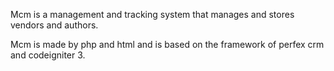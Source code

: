 Mcm is a management and tracking system that manages and stores vendors and authors.

Mcm is made by php and html and is based on the framework of perfex crm and codeigniter 3.
